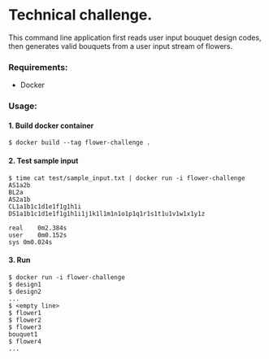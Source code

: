 # Technical challenge.


 This command line application first reads user input bouquet design codes, then generates valid bouquets from a user input stream of flowers. 

### Requirements:
- Docker

### Usage:
#### 1. Build docker container 
```
$ docker build --tag flower-challenge . 
```

#### 2. Test sample input
```
$ time cat test/sample_input.txt | docker run -i flower-challenge
AS1a2b
BL2a
AS2a1b
CL1a1b1c1d1e1f1g1h1i
DS1a1b1c1d1e1f1g1h1i1j1k1l1m1n1o1p1q1r1s1t1u1v1w1x1y1z

real	0m2.384s
user	0m0.152s
sys	0m0.024s
```

#### 3. Run
```
$ docker run -i flower-challenge
$ design1
$ design2
...
$ <empty line>
$ flower1
$ flower2
$ flower3
bouquet1
$ flower4
...
```
